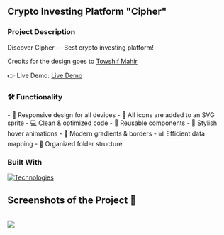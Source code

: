 ## Crypto Investing Platform "Cipher"

### Project Description

Discover Cipher — Best crypto investing platform!

<p>Credits for the design goes to <a href='https://dribbble.com/shots/19410787-Cryptocurrency-Landing-Page-Website-Design#'>Towshif Mahir</a></p>

👉 Live Demo: <a href='https://crypto-cipher.vercel.app/'>Live Demo</a>

<h3>🛠️ Functionality</h3>
- 📱 Responsive design for all devices
- 🌟 All icons are added to an SVG sprite
- 💻 Clean & optimized code
- 🔧 Reusable components
- 🎨 Stylish hover animations
- 🌈 Modern gradients & borders
- 📊 Efficient data mapping
- 📂 Organized folder structure

### Built With
[![Technologies](https://skillicons.dev/icons?i=react,js,tailwind,vite,photoshop)](https://skillicons.dev)
<br>

<h2>Screenshots of the Project 📸</h2>
<br />
<img src='https://github.com/ytsipak/cipher/assets/122310792/d8815986-3e29-4c3d-9686-f1649ff44718'/>

